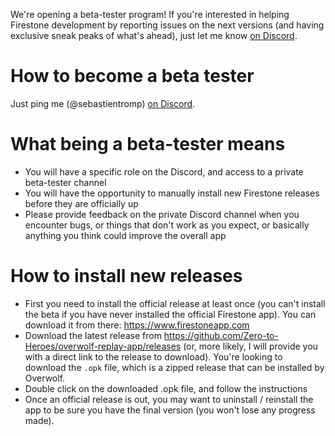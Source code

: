 We're opening a beta-tester program! If you're interested in helping Firestone development by reporting issues on the next versions (and having exclusive sneak peaks of what's ahead), just let me know [on Discord](https://discord.gg/FhEHn8w).

# How to become a beta tester

Just ping me (@sebastientromp) [on Discord](https://discord.gg/FhEHn8w).

# What being a beta-tester means

- You will have a specific role on the Discord, and access to a private beta-tester channel
- You will have the opportunity to manually install new Firestone releases before they are officially up
- Please provide feedback on the private Discord channel when you encounter bugs, or things that don't work as you expect, or basically anything you think could improve the overall app

# How to install new releases

- First you need to install the official release at least once (you can't install the beta if you have never installed the official Firestone app). You can download it from there: https://www.firestoneapp.com
- Download the latest release from https://github.com/Zero-to-Heroes/overwolf-replay-app/releases (or, more likely, I will provide you with a direct link to the release to download). You're looking to download the `.opk` file, which is a zipped release that can be installed by Overwolf.
- Double click on the downloaded .opk file, and follow the instructions
- Once an official release is out, you may want to uninstall / reinstall the app to be sure you have the final version (you won't lose any progress made).
